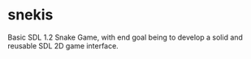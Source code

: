 # snekis
Basic SDL 1.2 Snake Game, with end goal being to develop a solid and reusable SDL 2D game interface.

